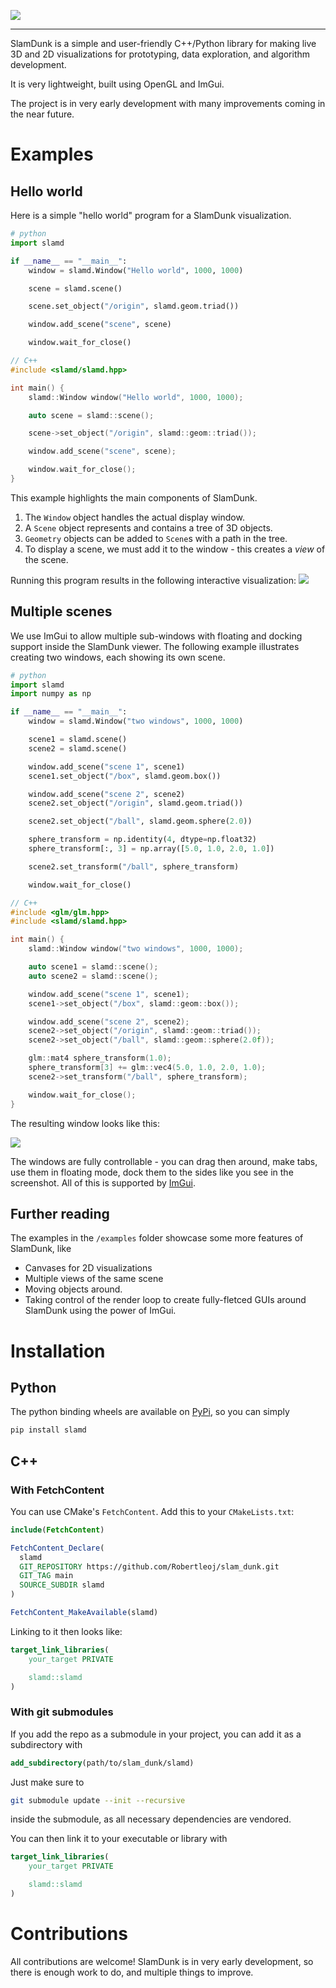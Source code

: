 ![](./images/logo.png)

---

SlamDunk is a simple and user-friendly C++/Python library for making live 3D and 2D visualizations for prototyping, data exploration, and algorithm development.

It is very lightweight, built using OpenGL and ImGui.

The project is in very early development with many improvements coming in the near future.

# Examples

## Hello world

Here is a simple "hello world" program for a SlamDunk visualization.

```python
# python
import slamd

if __name__ == "__main__":
    window = slamd.Window("Hello world", 1000, 1000)

    scene = slamd.scene()

    scene.set_object("/origin", slamd.geom.triad())

    window.add_scene("scene", scene)

    window.wait_for_close()
```

```c++
// C++
#include <slamd/slamd.hpp>

int main() {
    slamd::Window window("Hello world", 1000, 1000);

    auto scene = slamd::scene();

    scene->set_object("/origin", slamd::geom::triad());

    window.add_scene("scene", scene);

    window.wait_for_close();
}
```

This example highlights the main components of SlamDunk.

1. The `Window` object handles the actual display window.
2. A `Scene` object represents and contains a tree of 3D objects.
3. `Geometry` objects can be added to `Scene`s with a path in the tree.
4. To display a scene, we must add it to the window - this creates a _view_ of the scene.

Running this program results in the following interactive visualization:
![](./images/hello_world.png)

## Multiple scenes

We use ImGui to allow multiple sub-windows with floating and docking support inside the SlamDunk viewer. The following example illustrates creating two windows, each showing its own scene.

```python
# python
import slamd
import numpy as np

if __name__ == "__main__":
    window = slamd.Window("two windows", 1000, 1000)

    scene1 = slamd.scene()
    scene2 = slamd.scene()

    window.add_scene("scene 1", scene1)
    scene1.set_object("/box", slamd.geom.box())

    window.add_scene("scene 2", scene2)
    scene2.set_object("/origin", slamd.geom.triad())

    scene2.set_object("/ball", slamd.geom.sphere(2.0))

    sphere_transform = np.identity(4, dtype=np.float32)
    sphere_transform[:, 3] = np.array([5.0, 1.0, 2.0, 1.0])

    scene2.set_transform("/ball", sphere_transform)

    window.wait_for_close()

```

```c++
// C++
#include <glm/glm.hpp>
#include <slamd/slamd.hpp>

int main() {
    slamd::Window window("two windows", 1000, 1000);

    auto scene1 = slamd::scene();
    auto scene2 = slamd::scene();

    window.add_scene("scene 1", scene1);
    scene1->set_object("/box", slamd::geom::box());

    window.add_scene("scene 2", scene2);
    scene2->set_object("/origin", slamd::geom::triad());
    scene2->set_object("/ball", slamd::geom::sphere(2.0f));

    glm::mat4 sphere_transform(1.0);
    sphere_transform[3] += glm::vec4(5.0, 1.0, 2.0, 1.0);
    scene2->set_transform("/ball", sphere_transform);

    window.wait_for_close();
}

```

The resulting window looks like this:

![](./images/two_scenes.png)

The windows are fully controllable - you can drag then around, make tabs, use them in floating mode, dock them to the sides like you see in the screenshot. All of this is supported by [ImGui](https://github.com/ocornut/imgui).

## Further reading

The examples in the `/examples` folder showcase some more features of SlamDunk, like

- Canvases for 2D visualizations
- Multiple views of the same scene
- Moving objects around.
- Taking control of the render loop to create fully-fletced GUIs around SlamDunk using the power of ImGui.

# Installation

## Python

The python binding wheels are available on [PyPi](https://pypi.org/project/slamd/), so you can simply

```bash
pip install slamd
```

## C++

### With FetchContent

You can use CMake's `FetchContent`. Add this to your `CMakeLists.txt`:

```cmake
include(FetchContent)

FetchContent_Declare(
  slamd
  GIT_REPOSITORY https://github.com/Robertleoj/slam_dunk.git
  GIT_TAG main
  SOURCE_SUBDIR slamd
)

FetchContent_MakeAvailable(slamd)
```

Linking to it then looks like:

```cmake
target_link_libraries(
    your_target PRIVATE

    slamd::slamd
)
```

### With git submodules

If you add the repo as a submodule in your project, you can add it as a subdirectory with

```cmake
add_subdirectory(path/to/slam_dunk/slamd)

```

Just make sure to

```bash
git submodule update --init --recursive

```

inside the submodule, as all necessary dependencies are vendored.

You can then link it to your executable or library with

```cmake
target_link_libraries(
    your_target PRIVATE

    slamd::slamd
)
```

# Contributions

All contributions are welcome! SlamDunk is in very early development, so there is enough work to do, and multiple things to improve.
